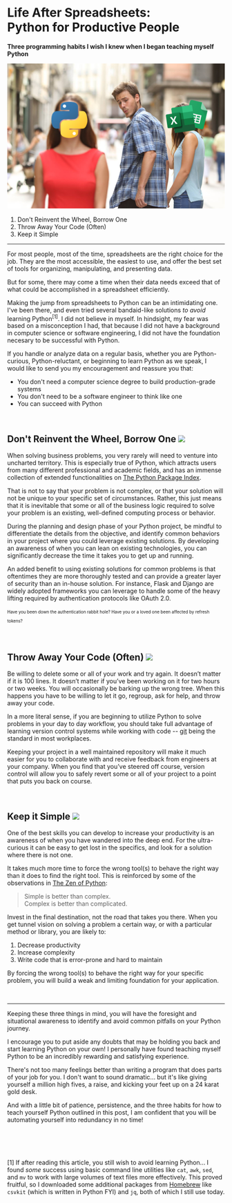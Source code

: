 # Life After Spreadsheets:  <br/> Python for Productive People

**Three programming habits I wish I knew when I began teaching myself Python**

<img src="./images/LifeAfterSpreadsheets.png" width=600px> </img>  

1. Don't Reinvent the Wheel, Borrow One
2. Throw Away Your Code (Often)
3. Keep it Simple

---

For most people, most of the time, spreadsheets are the right choice for the job. They are the most accessible, the easiest to use, and offer the best set of tools for organizing, manipulating, and presenting data.

But for some, there may come a time when their data needs exceed that of what could be accomplished in a spreadsheet efficiently.

Making the jump from spreadsheets to Python can be an intimidating one. I've been there, and even tried several bandaid-like solutions _to avoid_ learning Python<sup>[1]</sup>. I did not believe in myself. In hindsight, my fear was based on a misconception I had, that because I did not have a background in computer science or software engineering, I did not have the foundation necesary to be successful with Python.

If you handle or analyze data on a regular basis, whether you are Python-curious, Python-reluctant, or beginning to learn Python as we speak, I would like to send you my encouragement and reassure you that:
* You don't need a computer science degree to build production-grade systems
* You don't need to be a software engineer to think like one
* You can succeed with Python

<br>

## Don't Reinvent the Wheel, Borrow One <img src="https://github.githubassets.com/images/icons/emoji/unicode/2699.png" width=25px></img>
When solving business problems, you very rarely will need to venture into uncharted territory. This is especially true of Python, which attracts users from many different professional and academic fields, and has an immense collection of extended functionalities on [The Python Package Index](https://pypi.org/).

That is not to say that your problem is not complex, or that your solution will not be unique to your specific set of circumstances. Rather, this just means that it is inevitable that some or all of the business logic required to solve your problem is an existing, well-defined computing process or behavior.

During the planning and design phase of your Python project, be mindful to differentiate the details from the objective, and identify common behaviors in your project where you could leverage existing solutions. By developing an awareness of when you can lean on existing technologies, you can significantly decrease the time it takes you to get up and running.

An added benefit to using existing solutions for common problems is that oftentimes they are more thoroughly tested and can provide a greater layer of security than an in-house solution. For instance, Flask and Django are widely adopted frameworks you can leverage to handle some of the heavy lifting required by authentication protocols like OAuth 2.0.

<sub><sup> Have you been down the authentication rabbit hole? Have you or a loved one been affected by refresh tokens? </sup></sub>

<br>

## Throw Away Your Code (Often)️ <img src="https://github.githubassets.com/images/icons/emoji/unicode/1f6ae.png" width=25px></img>

Be willing to delete some or all of your work and try again. It doesn’t matter if it is 100 lines. It doesn’t matter if you’ve been working on it for two hours or two weeks. You will occasionally be barking up the wrong tree. When this happens you have to be willing to let it go, regroup, ask for help, and throw away your code.

In a more literal sense, if you are beginning to utilize Python to solve problems in your day to day workflow, you should take full advantage of learning version control systems while working with code -- [git](https://git-scm.com/video/what-is-git) being the standard in most workplaces.

Keeping your project in a well maintained repository will make it much easier for you to collaborate with and receive feedback from engineers at your company. When you find that you’ve steered off course, version control will allow you to safely revert some or all of your project to a point that puts you back on course.

<br>

## Keep it Simple <img src="https://github.githubassets.com/images/icons/emoji/unicode/1f4cc.png" width=25px></img>
One of the best skills you can develop to increase your productivity is an awareness of when you have wandered into the deep end. For the ultra-curious it can be easy to get lost in the specifics, and look for a solution where there is not one.

It takes much more time to force the wrong tool(s) to behave the right way than it does to find the right tool. This is reinforced by some of the observations in [The Zen of Python](https://www.python.org/dev/peps/pep-0020/):

> Simple is better than complex.  
> Complex is better than complicated.

Invest in the final destination, not the road that takes you there. When you get tunnel vision on solving a problem a certain way, or with a particular method or library, you are likely to:

1. Decrease productivity
2. Increase complexity
3. Write code that is error-prone and hard to maintain

By forcing the wrong tool(s) to behave the right way for your specific problem, you will build a weak and limiting foundation for your application.

<br>

---

Keeping these three things in mind, you will have the foresight and situational awareness to identify and avoid common pitfalls on your Python journey.

I encourage you to put aside any doubts that may be holding you back and start learning Python on your own! I personally have found teaching myself Python to be an incredibly rewarding and satisfying experience.

There's not too many feelings better than writing a program that does parts of your job for you. I don't want to sound dramatic... but it's like giving yourself a million high fives, a raise, and kicking your feet up on a 24 karat gold desk.

And with a little bit of patience, persistence, and the three habits for how to teach yourself Python outlined in this post, I am confident that you will be automating yourself into redundancy in no time!




<br><br><br><br>
[1] If after reading this article, you still wish to avoid learning Python... I found _some_ success using basic command line utilities like `cat`, `awk`, `sed`, and `mv` to work with large volumes of text files more effectively. This proved fruitful, so I downloaded some additional packages from [Homebrew](https://brew.sh/) like `csvkit` (which is written in Python FYI) and `jq`, both of which I still use today.
